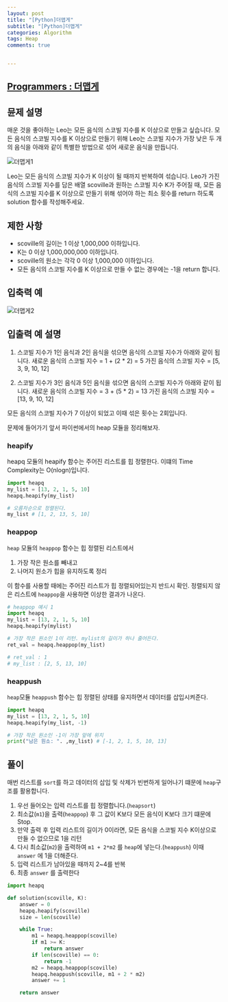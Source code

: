 ```yaml
---  
layout: post  
title: "[Python]더맵게"  
subtitle: "[Python]더맵게"  
categories: Algorithm
tags: Heap
comments: true  


---  
```

## [Programmers : 더맵게](https://programmers.co.kr/learn/courses/30/lessons/42626)

## 뮨제 설명

매운 것을 좋아하는 Leo는 모든 음식의 스코빌 지수를 K 이상으로 만들고 싶습니다. 모든 음식의 스코빌 지수를 K 이상으로 만들기 위해 Leo는 스코빌 지수가 가장 낮은 두 개의 음식을 아래와 같이 특별한 방법으로 섞어 새로운 음식을 만듭니다.

![더맵게1](https://yunsikus.github.io/assets/img/post_img/더맵게1.jpg)

Leo는 모든 음식의 스코빌 지수가 K 이상이 될 때까지 반복하여 섞습니다.
Leo가 가진 음식의 스코빌 지수를 담은 배열 scoville과 원하는 스코빌 지수 K가 주어질 때, 모든 음식의 스코빌 지수를 K 이상으로 만들기 위해 섞어야 하는 최소 횟수를 return 하도록 solution 함수를 작성해주세요.

## 제한 사항
- scoville의 길이는 1 이상 1,000,000 이하입니다.
- K는 0 이상 1,000,000,000 이하입니다.
- scoville의 원소는 각각 0 이상 1,000,000 이하입니다.
- 모든 음식의 스코빌 지수를 K 이상으로 만들 수 없는 경우에는 -1을 return 합니다.

## 입축력 예
![더맵게2](https://yunsikus.github.io/assets/img/post_img/더맵게1.jpg)

## 입출력 예 설명

1. 스코빌 지수가 1인 음식과 2인 음식을 섞으면 음식의 스코빌 지수가 아래와 같이 됩니다.
새로운 음식의 스코빌 지수 = 1 + (2 * 2) = 5
가진 음식의 스코빌 지수 = [5, 3, 9, 10, 12]

2. 스코빌 지수가 3인 음식과 5인 음식을 섞으면 음식의 스코빌 지수가 아래와 같이 됩니다.
새로운 음식의 스코빌 지수 = 3 + (5 * 2) = 13
가진 음식의 스코빌 지수 = [13, 9, 10, 12]

모든 음식의 스코빌 지수가 7 이상이 되었고 이때 섞은 횟수는 2회입니다.

문제에 들어가기 앞서 파이썬에서의 heap 모듈을 정리해보자.

### heapify
heapq 모듈의 heapify 함수는 주어진 리스트를 힙 정렬한다. 이떄의 Time Complexity는 O(nlogn)입니다.

```python
import heapq
my_list = [13, 2, 1, 5, 10]
heapq.heapify(my_list)

# 오름차순으로 정렬된다.
my_list # [1, 2, 13, 5, 10]
```
### heappop
`heap` 모듈의 `heappop` 함수는 힙 정렬된 리스트에서
1. 가장 작은 원소를 빼내고
2. 나머지 원소가 힙을 유지하도록 정리

이 함수를 사용할 때에는 주어진 리스트가 힙 정렬되어있는지 반드시 확인. 정렬되지 않은 리스트에 `heappop`을 사용하면 이상한 결과가 나온다.

```python
# heappop 예시 1
import heapq
my_list = [13, 2, 1, 5, 10]
heapq.heapify(mylist)

# 가장 작은 원소인 1이 리턴. mylist의 길이가 하나 줄어든다.
ret_val = heapq.heappop(my_list)

# ret_val : 1
# my_list : [2, 5, 13, 10]
```

### heappush
`heap`모듈 `heappush` 함수는 힙 정렬된 상태를 유지하면서 데이터를 삽입시켜준다.

```python
import heapq
my_list = [13, 2, 1, 5, 10]
heapq.heapify(my_list, -1)

# 가장 작은 원소인 -1이 가장 앞에 위치
print("남은 원소: ". ,my_list) # [-1, 2, 1, 5, 10, 13]
```

## 풀이

매번 리스트를 `sort`를 하고 데이터의 삽입 및 삭제가 빈번하게 일어나기 떄문에 `heap`구조를 활용합니다.

1. 우선 들어오는 입력 리스트를 힙 정렬합니다.(`heapsort`)
2. 최소값(`m1`)을 출력(`heappop`) 후 그 값이 K보다 모든 음식이 K보다 크기 떄문에 Stop.
3. 만약 출력 후 입력 리스트의 길이가 0이라면, 모든 음식을 스코빌 지수 K이상으로 만들 수 없으므로 1을 리턴
4. 다시 최소값(`m2`)을 출력하여 `m1 + 2*m2` 를 `heap`에 넣는다.(`heappush`) 이때 `answer` 에 1을 더해준다.
5. 입력 리스트가 남아있을 때까지 2~4를 반복
5. 최종 `answer` 를 출력한다


```python
import heapq

def solution(scoville, K):
    answer = 0
    heapq.heapify(scoville)
    size = len(scoville)

    while True:
        m1 = heapq.heappop(scoville)
        if m1 >= K:
            return answer
        if len(scoville) == 0:
            return -1
        m2 = heapq.heappop(scoville)
        heapq.heappush(scoville, m1 + 2 * m2)
        answer += 1

    return answer
```
